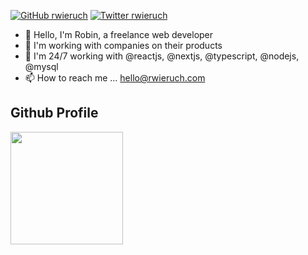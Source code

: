 [![GitHub rwieruch](https://img.shields.io/github/followers/rwieruch?label=follow&style=social)](https://github.com/rwieruch)
[![Twitter rwieruch](https://img.shields.io/badge/follow-%40rwieruch-1DA1F2?logo=twitter&style=social)](https://twitter.com/rwieruch)

- 👋 Hello, I'm Robin, a freelance web developer
- 👀 I'm working with companies on their products
- 🌱 I'm 24/7 working with @reactjs, @nextjs, @typescript, @nodejs, @mysql
- 📫 How to reach me ... hello@rwieruch.com

## Github Profile

<img height="180em" src="https://github-readme-stats.vercel.app/api?username=rwieruch&count_private=true&theme=cobalt&show_icons=true"/>

